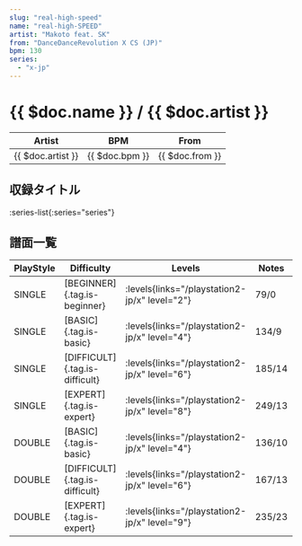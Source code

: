 ```yaml
---
slug: "real-high-speed"
name: "real-high-SPEED"
artist: "Makoto feat. SK"
from: "DanceDanceRevolution X CS (JP)"
bpm: 130
series:
  - "x-jp"
---
```


# {{ $doc.name }} / {{ $doc.artist }}

|Artist|BPM|From|
|------|---|----|
|{{ $doc.artist }}|{{ $doc.bpm }}|{{ $doc.from }}|

## 収録タイトル

:series-list{:series="series"}

## 譜面一覧

|PlayStyle|Difficulty|Levels|Notes|Movie|
|---------|----------|------|-----|-----|
|SINGLE|[BEGINNER]{.tag.is-beginner}| :levels{links="/playstation2-jp/x" level="2"}|79/0||
|SINGLE|[BASIC]{.tag.is-basic}| :levels{links="/playstation2-jp/x" level="4"}|134/9||
|SINGLE|[DIFFICULT]{.tag.is-difficult}| :levels{links="/playstation2-jp/x" level="6"}|185/14||
|SINGLE|[EXPERT]{.tag.is-expert}| :levels{links="/playstation2-jp/x" level="8"}|249/13||
|DOUBLE|[BASIC]{.tag.is-basic}| :levels{links="/playstation2-jp/x" level="4"}|136/10||
|DOUBLE|[DIFFICULT]{.tag.is-difficult}| :levels{links="/playstation2-jp/x" level="6"}|167/13||
|DOUBLE|[EXPERT]{.tag.is-expert}| :levels{links="/playstation2-jp/x" level="9"}|235/23||
